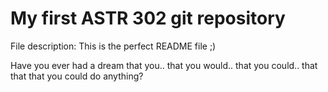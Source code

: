 # My first ASTR 302 git repository

File description:
This is the perfect README file ;)

Have you ever had a dream that you..
that you would..
that you could..
that
that
that you could do anything?


